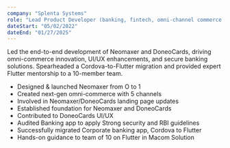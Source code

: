 ```yaml
---
company: "Splenta Systems"
role: "Lead Product Developer (banking, fintech, omni-channel commerce, startup)"
dateStart: "05/02/2022"
dateEnd: "01/27/2025"
---
```


Led the end-to-end development of Neomaxer and DoneoCards, driving omni-commerce innovation, UI/UX enhancements, and secure banking solutions. Spearheaded a Cordova-to-Flutter migration and provided expert Flutter mentorship to a 10-member team.

- Designed & launched Neomaxer from O to 1
- Created next-gen omni-commerce with 5 channels
- Involved in Neomaxer/DoneoCards landing page updates
- Established foundation for Neomaxer and DoneoCards
- Contributed to DoneoCards UI/UX
- Audited Banking app to apply Strong security and RBI guidelines
- Successfully migrated Corporate banking app, Cordova to Flutter
- Hands-on guidance to team of 10 on Flutter in Macom Solution
